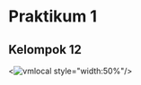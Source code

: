 # Praktikum 1
## Kelompok 12

<![vmlocal](https://user-images.githubusercontent.com/93064971/138582380-e0961dd5-f915-4474-bfe6-2123679549c1.PNG) style="width:50%"/>
